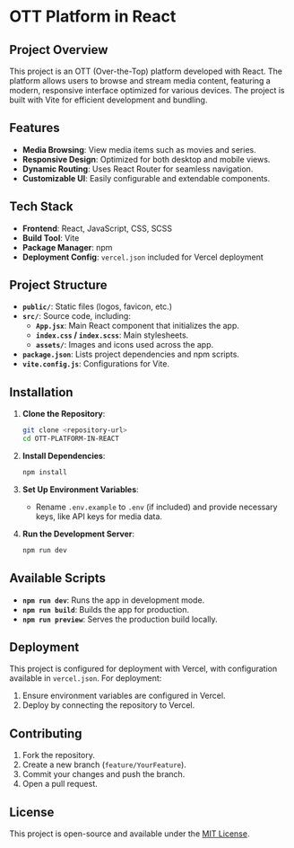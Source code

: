 
# OTT Platform in React

## Project Overview

This project is an OTT (Over-the-Top) platform developed with React. The platform allows users to browse and stream media content, featuring a modern, responsive interface optimized for various devices. The project is built with Vite for efficient development and bundling.

## Features

- **Media Browsing**: View media items such as movies and series.
- **Responsive Design**: Optimized for both desktop and mobile views.
- **Dynamic Routing**: Uses React Router for seamless navigation.
- **Customizable UI**: Easily configurable and extendable components.

## Tech Stack

- **Frontend**: React, JavaScript, CSS, SCSS
- **Build Tool**: Vite
- **Package Manager**: npm
- **Deployment Config**: `vercel.json` included for Vercel deployment

## Project Structure

- **`public/`**: Static files (logos, favicon, etc.)
- **`src/`**: Source code, including:
  - **`App.jsx`**: Main React component that initializes the app.
  - **`index.css` / `index.scss`**: Main stylesheets.
  - **`assets/`**: Images and icons used across the app.
- **`package.json`**: Lists project dependencies and npm scripts.
- **`vite.config.js`**: Configurations for Vite.

## Installation

1. **Clone the Repository**:
   ```bash
   git clone <repository-url>
   cd OTT-PLATFORM-IN-REACT
   ```

2. **Install Dependencies**:
   ```bash
   npm install
   ```

3. **Set Up Environment Variables**:
   - Rename `.env.example` to `.env` (if included) and provide necessary keys, like API keys for media data.

4. **Run the Development Server**:
   ```bash
   npm run dev
   ```

## Available Scripts

- **`npm run dev`**: Runs the app in development mode.
- **`npm run build`**: Builds the app for production.
- **`npm run preview`**: Serves the production build locally.

## Deployment

This project is configured for deployment with Vercel, with configuration available in `vercel.json`. For deployment:

1. Ensure environment variables are configured in Vercel.
2. Deploy by connecting the repository to Vercel.

## Contributing

1. Fork the repository.
2. Create a new branch (`feature/YourFeature`).
3. Commit your changes and push the branch.
4. Open a pull request.

## License

This project is open-source and available under the [MIT License](LICENSE).
